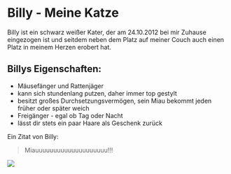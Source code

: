 # Billy - Meine Katze
Billy ist ein schwarz weißer Kater, der am 24.10.2012 bei mir Zuhause eingezogen ist und seitdem neben dem Platz auf meiner Couch auch einen Platz in meinem Herzen erobert hat.

## Billys Eigenschaften:
* Mäusefänger und Rattenjäger
* kann sich stundenlang putzen, daher immer top gestylt
* besitzt großes Durchsetzungsvermögen, sein Miau bekommt jeden früher oder später weich 
* Freigänger - egal ob Tag oder Nacht
* lässt dir stets ein paar Haare als Geschenk zurück

Ein Zitat von Billy:
> Miauuuuuuuuuuuuuuuuuuuu!!!

<img src="https://www.facebook.com/1213152795400496/photos/a.1214664941915948/1214664945249281/?type=1&theater"/>
